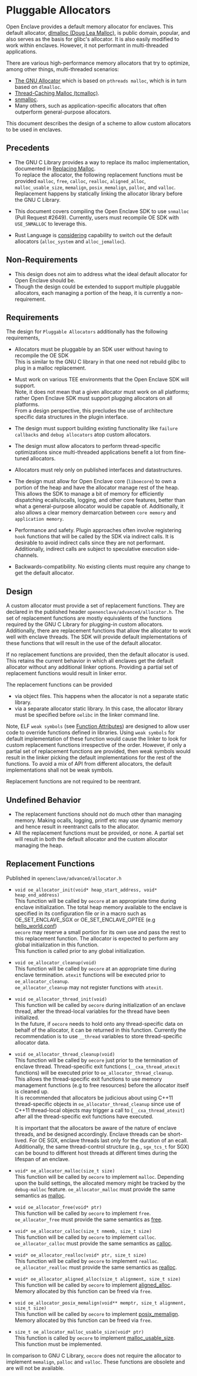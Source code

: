 Pluggable Allocators
=====

Open Enclave provides a default memory allocator for enclaves.
This default allocator, [dlmalloc (Doug Lea Malloc)](http://gee.cs.oswego.edu/dl/html/malloc.html), is public domain, popular, and also serves as the basis for glibc's allocator. It is also easily modified to work within enclaves. However, it not performant in multi-threaded applications.

There are various high-performance memory allocators that try to optimize, among other things, multi-threaded scenarios:
- [The GNU Allocator](https://www.gnu.org/software/libc/manual/html_node/The-GNU-Allocator.html) which is based on `pthreads malloc`, which is in turn based on `dlmalloc`.
- [Thread-Caching Malloc (tcmalloc)](https://gperftools.github.io/gperftools/tcmalloc.html).
- [snmalloc](https://github.com/Microsoft/snmalloc).
- Many others, such as application-specific allocators that often outperform general-purpose allocators.


This document describes the design of a scheme to allow custom allocators to be used in enclaves.


Precedents
------

- The GNU C Library provides a way to replace its malloc implementation, documented in [Replacing Malloc](https://www.gnu.org/software/libc/manual/html_node/Replacing-malloc.html#Replacing-malloc). </br>
  To replace the allocator, the following replacement functions must be provided `malloc`, `free`, `calloc`, `realloc`, `aligned_alloc`, `malloc_usable_size`, `memalign`, `posix_memalign`, `palloc`, and `valloc`. </br>
  Replacement happens by statically linking the allocator library before the GNU C Library.

- This document covers compiling the Open Enclave SDK to use `snmalloc` (Pull Request #2649). Currently, users must recompile OE SDK with `USE_SNMALLOC` to leverage this.

- Rust Language is [considering](https://doc.rust-lang.org/1.15.1/book/custom-allocators.html) capability to switch out the default allocators (`alloc_system` and `alloc_jemalloc`).


Non-Requirements
-----

- This design does not aim to address what the ideal default allocator for Open Enclave should be.
- Though the design could be extended to support multiple pluggable allocators, each managing a portion of the heap, it is currently a non-requirement.

Requirements
----

The design for `Pluggable Allocators` additionally has the following requirements,

- Allocators must be pluggable by an SDK user without having to recompile the OE SDK </br>
  This is similar to the GNU C library in that one need not rebuild glibc to plug in a malloc replacement.

- Must work on various TEE environments that the Open Enclave SDK will support. </br>
  Note, it does not mean that a given allocator must work on all platforms; rather Open Enclave SDK must support plugging allocators on all platforms. </br>
  From a design perspective, this precludes the use of architecture specific data structures in the plugin interface.

- The design must support building existing functionality like `failure callbacks` and `debug allocators` atop custom allocators.

- The design must allow allocators to perform thread-specific optimizations since multi-threaded applications benefit a lot from fine-tuned allocators.

- Allocators must rely only on published interfaces and datastructures.

- The design must allow for Open Enclave core (`liboecore`) to own a portion of the heap and have the allocator manage rest of the heap. </br>
  This allows the SDK to manage a bit of memory for efficiently dispatching ecalls/ocalls, logging, and other core features, better than what a general-purpose
  allocator would be capable of. Additionally, it also allows a clear memory demarcation between `core memory` and `application memory`.

- Performance and safety. Plugin approaches often involve registering `hook` functions that will be called by the SDK via indirect calls.
  It is desirable to avoid indirect calls since they are not performant. Additionally, indirect calls are subject to speculative execution side-channels.

- Backwards-compatibility. No existing clients must require any change to get the default allocator.


Design
---

A custom allocator must provide a set of replacement functions. They are declared in the published header `openenclave/advanced/allocator.h`. The set of replacement functions are mostly equivalents of the functions required by the GNU C Library for plugging-in custom allocators. Additionally, there are replacement functions that allow the allocator to work well with enclave threads.
The SDK will provide default implementations of these functions that will result in the use of the default allocator.

If no replacement functions are provided, then the default allocator is used. This retains the current behavior in which all enclaves get the default allocator without any additional linker options. Providing a partial set of replacement functions would result in linker error.

The replacement functions can be provided
- via object files. This happens when the allocator is not a separate static library.
- via a separate allocator static library. In this case, the allocator library must be specified before `oelibc` in the linker command line. </br>


Note,  ELF  `weak symbols` (see [Function Attributes](https://gcc.gnu.org/onlinedocs/gcc-3.2/gcc/Function-Attributes.html)) are designed to allow user code to override functions defined in libraries. Using `weak symbols` for default implementation of these function would cause the linker to look for custom replacement functions irrespective of the order. However, if only a partial set of replacement functions are provided, then weak symbols would result in the linker picking the default implementations for the rest of the functions. To avoid a mix of API from different allocators, the default implementations shall not be weak symbols.


Replacement functions are not required to be reentrant.

Undefined Behavior
---

- The replacement functions should not do much other than managing memory. Making ocalls, logging, printf etc may use dynamic memory and hence result in reentranct calls to the allocator.
- All the replacement functions must be provided, or none. A partial set will result in both the default allocator and the custom allocator managing the heap.


Replacement Functions
---

Published in `openenclave/advanced/allocator.h`

- `void oe_allocator_init(void* heap_start_address, void* heap_end_address)` </br>
  This function will be called by `oecore` at an appropriate time during enclave initialization. The total heap memory available to the enclave is specified in its configuration file or in a macro such as OE_SET_ENCLAVE_SGX or OE_SET_ENCLAVE_OPTEE
  (e.g [hello_world.conf](https://github.com/openenclave/openenclave/blob/e2e440ec134d37e107b5a296fdc508a3a643598e/samples/helloworld/enclave/helloworld.conf#L6)) </br>
  `oecore` may reserve a small portion for its own use and pass the rest to this replacement function. The allocator is expected to perform any global initialization in this function. </br>
  This function is called prior to any global initialization.


- `void oe_allocator_cleanup(void)` </br>
  This function will be called by `oecore` at an appropriate time during enclave termination. `atexit` functions will be executed prior to `oe_allocator_cleanup`. </br>
  `oe_allocator_cleanup` may not register functions with `atexit`.


- `void oe_allocator_thread_init(void)` </br>
  This function will be called by `oecore` during initialization of an enclave thread, after the thread-local variables for the thread have been initialized. </br>
  In the future, if `oecore` needs to hold onto any thread-specific data on behalf of the allocator, it can be returned in this function. Currently the recommendation is to use `__thread` variables to store thread-specific allocator data.


- `void oe_allocator_thread_cleanup(void)` </br>
  This function will be called by `oecore` just prior to the termination of enclave thread.
  Thread-specific exit functions (`__cxa_thread_atexit` functions) will be executed prior to `oe_allocator_thread_cleanup`. </br>
  This allows the thread-specific exit functions to use memory management functions (e.g to free resources) before the allocator itself is cleaned up. </br>
  It is recommended that allocators be judicious about using C++11 thread-specific objects in `oe_allocator_thread_cleanup` since
  use of C++11 thread-local objects may trigger a call to (`__cxa_thread_atexit`) after all the thread-specific exit functions have executed.


  It is important that the allocators be aware of the nature of enclave threads, and be designed accordingly. Enclave threads can be short-lived. For OE SGX, enclave threads last only for the duration of an ecall. </br>
  Additionally, the same thread-control structure (e.g., `sgx_tcs_t` for SGX) can be bound to different host threads at different times during the lifespan of an enclave.


- `void* oe_allocator_malloc(size_t size)` </br>
  This function will be called by `oecore` to implement `malloc`. Depending upon the build settings, the allocated memory might be tracked by the `debug-malloc` feature. `oe_allocator_malloc` must provide the same semantics as [malloc](https://en.cppreference.com/w/c/memory/malloc).


- `void oe_allocator_free(void* ptr)` </br>
  This function will be called by `oecore` to implement `free`. `oe_allocator_free` must provide the same semantics as [free](https://en.cppreference.com/w/c/memory/free).


- `void* oe_allocator_calloc(size_t nmemb, size_t size)` </br>
  This function will be called by `oecore` to implement `calloc`. `oe_allocator_calloc` must provide the same semantics as [calloc](https://en.cppreference.com/w/c/memory/calloc).


- `void* oe_allocator_realloc(void* ptr, size_t size)` </br>
  This function will be called by `oecore` to implement `realloc`. `oe_allocator_realloc` must provide the same semantics as [realloc](https://en.cppreference.com/w/c/memory/realloc).

- `void* oe_allocator_aligned_alloc(size_t alignment, size_t size)` </br>
  This function will be called by `oecore` to implement [aligned_alloc](https://linux.die.net/man/3/aligned_alloc/man/3/posix_memalign). Memory allocated by this function can be freed via `free`.

- `void oe_allocator_posix_memalign(void** memptr, size_t alignment, size_t size)` </br>
  This function will be called by `oecore` to implement [posix_memalign](https://linux.die.net/man/3/posix_memalign). Memory allocated by this function can be freed via `free`.

- `size_t oe_allocator_malloc_usable_size(void* ptr)` </br>
  This function is called by `oecore` to implement [malloc_usable_size](http://man7.org/linux/man-pages/man3/malloc_usable_size.3.html). </br>
  This function must be implemented.



In comparison to GNU C Library, `oecore` does not require the allocator to implement `memalign`, `palloc` and `valloc`. These functions are obsolete and are will not be available.
